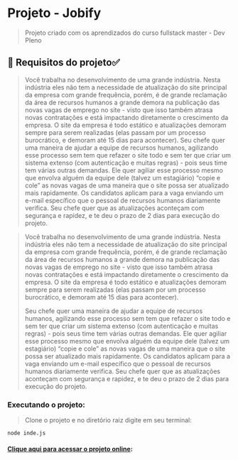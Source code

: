 # Projeto - Jobify

> Projeto criado com os aprendizados do curso fullstack master - Dev Pleno

## :rocket: Requisitos do projeto:white_check_mark:

> Você trabalha no desenvolvimento de uma grande indústria. Nesta indústria eles não tem a necessidade de atualização do site principal da empresa com grande frequência, porém, é de grande reclamação da área de recursos humanos a grande demora na publicação das novas vagas de emprego no site - visto que isso também atrasa novas contratações e está impactando diretamente o crescimento da empresa. O site da empresa é todo estático e atualizações demoram sempre para serem realizadas (elas passam por um processo burocrático, e demoram até 15 dias para acontecer). Seu chefe quer uma maneira de ajudar a equipe de recursos humanos, agilizando esse processo sem tem que refazer o site todo e sem ter que criar um sistema extenso (com autenticação e muitas regras) - pois seus time tem várias outras demandas. Ele quer agiliar esse processo mesmo que envolva alguém da equipe dele (talvez um estagiário) “copie e cole” as novas vagas de uma maneira que o site possa ser atualizado mais rapidamente. Os candidatos aplicam para a vaga enviando um e-mail específico que o pessoal de recursos humanos diariamente verifica. Seu chefe quer que as atualizações aconteçam com segurança e rapidez, e te deu o prazo de 2 dias para execução do projeto.

> Você trabalha no desenvolvimento de uma grande indústria. Nesta indústria eles não tem a necessidade de atualização do site principal da empresa com grande frequência, porém, é de grande reclamação da área de recursos humanos a grande demora na publicação das novas vagas de emprego no site - visto que isso também atrasa novas contratações e está impactando diretamente o crescimento da empresa. O site da empresa é todo estático e atualizações demoram sempre para serem realizadas (elas passam por um processo burocrático, e demoram até 15 dias para acontecer).
>
> Seu chefe quer uma maneira de ajudar a equipe de recursos humanos, agilizando esse processo sem tem que refazer o site todo e sem ter que criar um sistema extenso (com autenticação e muitas regras) - pois seus time tem várias outras demandas. Ele quer agiliar esse processo mesmo que envolva alguém da equipe dele (talvez um estagiário) “copie e cole” as novas vagas de uma maneira que o site possa ser atualizado mais rapidamente. Os candidatos aplicam para a vaga enviando um e-mail específico que o pessoal de recursos humanos diariamente verifica. Seu chefe quer que as atualizações aconteçam com segurança e rapidez, e te deu o prazo de 2 dias para execução do projeto.

### Executando o projeto:

> Clone o projeto e no diretório raiz digite em seu terminal:

```
node inde.js

```

#### [Clique aqui para acessar o projeto online](https://projeto-jobify.herokuapp.com):
